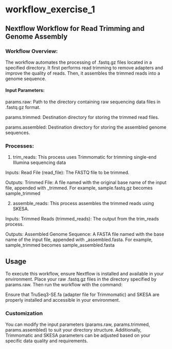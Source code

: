 # workflow_exercise_1

## Nextflow Workflow for Read Trimming and Genome Assembly

### Workflow Overview:
The workflow automates the processing of .fastq.gz files located in a specified directory. It first performs read trimming to remove adapters and improve the quality of reads. Then, it assembles the trimmed reads into a genome sequence.

#### Input Parameters:
params.raw: Path to the directory containing raw sequencing data files in .fastq.gz format.

params.trimmed: Destination directory for storing the trimmed read files.

params.assembled: Destination directory for storing the assembled genome sequences.

### Processes:
1. trim_reads:
This process uses Trimmomatic for trimming single-end Illumina sequencing data

Inputs:
Read File (read_file): The FASTQ file to be trimmed.

Outputs:
Trimmed File: A file named with the original base name of the input file, appended with _trimmed. For example, sample.fastq.gz becomes sample_trimmed

2. assemble_reads:
This process assembles the trimmed reads using SKESA.

Inputs:
Trimmed Reads (trimmed_reads): The output from the trim_reads process.

Outputs:
Assembled Genome Sequence: A FASTA file named with the base name of the input file, appended with _assembled.fasta. For example, sample_trimmed becomes sample_assembled.fasta

## Usage
To execute this workflow, ensure Nextflow is installed and available in your environment. Place your raw .fastq.gz files in the directory specified by params.raw. Then run the workflow with the command:

Ensure that TruSeq3-SE.fa (adapter file for Trimmomatic) and SKESA are properly installed and accessible in your environment.

### Customization
You can modify the input parameters (params.raw, params.trimmed, params.assembled) to suit your directory structure. Additionally, Trimmomatic and SKESA parameters can be adjusted based on your specific data quality and requirements.
